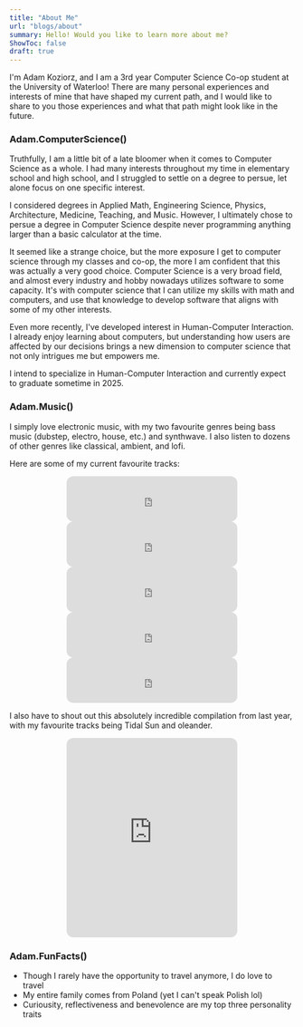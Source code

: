 ```yaml
---
title: "About Me"
url: "blogs/about"
summary: Hello! Would you like to learn more about me?
ShowToc: false
draft: true
---
```


I'm Adam Koziorz, and I am a 3rd year Computer Science Co-op student at the University of Waterloo! There are many personal experiences and interests of mine that have shaped my current path, and I would like to share to you those experiences and what that path might look like in the future.


### Adam.ComputerScience()

Truthfully, I am a little bit of a late bloomer when it comes to Computer Science as a whole. I had many interests throughout my time in elementary school and high school, and I struggled to settle on a degree to persue, let alone focus on one specific interest.

I considered degrees in Applied Math, Engineering Science, Physics, Architecture, Medicine, Teaching, and Music. However, I ultimately chose to persue a degree in Computer Science despite never programming anything larger than a basic calculator at the time.

It seemed like a strange choice, but the more exposure I get to computer science through my classes and co-op, the more I am confident that this was actually a very good choice. Computer Science is a very broad field, and almost every industry and hobby nowadays utilizes software to some capacity. It's with computer science that I can utilize my skills with math and computers, and use that knowledge to develop software that aligns with some of my other interests.

Even more recently, I've developed interest in Human-Computer Interaction. I already enjoy learning about computers, but understanding how users are affected by our decisions brings a new dimension to computer science that not only intrigues me but empowers me.

I intend to specialize in Human-Computer Interaction and currently expect to graduate sometime in 2025.


### Adam.Music()
I simply love electronic music, with my two favourite genres being bass music (dubstep, electro, house, etc.) and synthwave. I also listen to dozens of other genres like classical, ambient, and lofi.

Here are some of my current favourite tracks:

<center>
<iframe style="border-radius:12px" src="https://open.spotify.com/embed/track/4qa86no2utS0vLc1a7nSrj?utm_source=generator" width="60%" height="80" frameBorder="0" allowfullscreen="" allow="autoplay; clipboard-write; encrypted-media; fullscreen; picture-in-picture" loading="lazy"></iframe>

<iframe style="border-radius:12px" src="https://open.spotify.com/embed/track/3Ueuln966p4Kjc82OpCCF5?utm_source=generator" width="60%" height="80" frameBorder="0" allowfullscreen="" allow="autoplay; clipboard-write; encrypted-media; fullscreen; picture-in-picture" loading="lazy"></iframe>

<iframe style="border-radius:12px" src="https://open.spotify.com/embed/track/1YyxWbiQLgYPYEkT98dL7C?utm_source=generator" width="60%" height="80" frameBorder="0" allowfullscreen="" allow="autoplay; clipboard-write; encrypted-media; fullscreen; picture-in-picture" loading="lazy"></iframe>

<iframe style="border-radius:12px" src="https://open.spotify.com/embed/track/5FuqxD4PizzMLrO0SKg7b8?utm_source=generator&theme=0" width="60%" height="80" frameBorder="0" allowfullscreen="" allow="autoplay; clipboard-write; encrypted-media; fullscreen; picture-in-picture" loading="lazy"></iframe>

<iframe style="border-radius:12px" src="https://open.spotify.com/embed/track/6ysCjwmcEtZGsRlmxqf17p?utm_source=generator" width="60%" height="80" frameBorder="0" allowfullscreen="" allow="autoplay; clipboard-write; encrypted-media; fullscreen; picture-in-picture" loading="lazy"></iframe>
</center>

I also have to shout out this absolutely incredible compilation from last year, with my favourite tracks being Tidal Sun and oleander.

<center>
<iframe style="border-radius:12px" src="https://open.spotify.com/embed/album/0EUka0iILBYQTOsIcxe3S9?utm_source=generator" width="60%" height="352" frameBorder="0" allowfullscreen="" allow="autoplay; clipboard-write; encrypted-media; fullscreen; picture-in-picture" loading="lazy"></iframe>
</center>

### Adam.FunFacts()

* Though I rarely have the opportunity to travel anymore, I do love to travel
* My entire family comes from Poland (yet I can't speak Polish lol)
* Curiousity, reflectiveness and benevolence are my top three personality traits